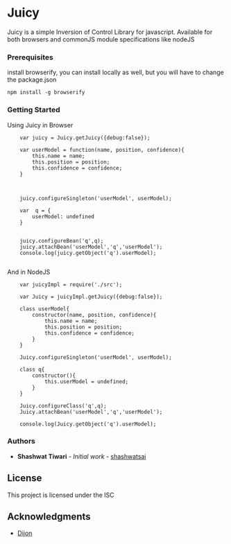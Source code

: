 # Juicy

Juicy is a simple Inversion of Control Library for javascript. Available for both browsers and commonJS module specifications like nodeJS

### Prerequisites

install browserify, you can install locally as well, but you will have to change the package.json

```
npm install -g browserify
```

### Getting Started

Using Juicy in Browser

```
    var juicy = Juicy.getJuicy({debug:false});

    var userModel = function(name, position, confidence){
        this.name = name;
        this.position = position;
        this.confidence = confidence;
    }



    juicy.configureSingleton('userModel', userModel);

    var  q = {
        userModel: undefined
    }


    juicy.configureBean('q',q);
    juicy.attachBean('userModel','q','userModel');
    console.log(juicy.getObject('q').userModel);
            
```


And in NodeJS

```
    var juicyImpl = require('./src');

    var Juicy = juicyImpl.getJuicy({debug:false});
    
    class userModel{
        constructor(name, position, confidence){
            this.name = name;
            this.position = position;
            this.confidence = confidence;
        }
    }

    Juicy.configureSingleton('userModel', userModel);
    
    class q{
        constructor(){
            this.userModel = undefined;
        }
    }

    Juicy.configureClass('q',q);
    Juicy.attachBean('userModel','q','userModel');

    console.log(Juicy.getObject('q').userModel);

```
### Authors

* **Shashwat Tiwari** - *Initial work* - [shashwatsai](http://shashwatsai.me)


## License

This project is licensed under the ISC

## Acknowledgments

* [Dijon](https://github.com/creynders/dijon)


